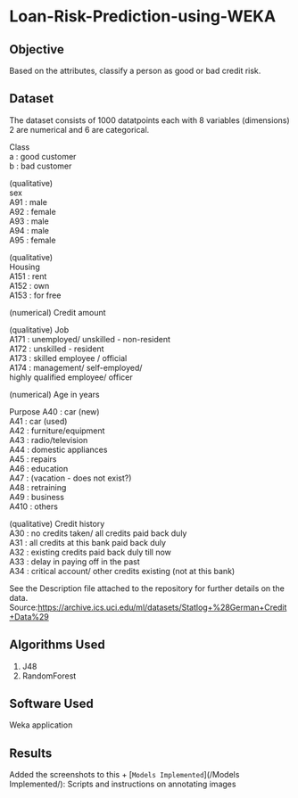 # Loan-Risk-Prediction-using-WEKA

## Objective
Based on the attributes, classify a person as good or bad credit risk.

## Dataset 
The dataset consists of 1000 datatpoints each with 8 variables (dimensions) 2 are numerical and 6 are categorical.

Class\
a : good customer\
b : bad customer 

(qualitative)\
sex\
A91 : male\
A92 : female\
A93 : male\
A94 : male\
A95 : female

(qualitative)\
Housing\
A151 : rent\
A152 : own\
A153 : for free

(numerical)
Credit amount

(qualitative)
Job\
A171 : unemployed/ unskilled - non-resident\
A172 : unskilled - resident\
A173 : skilled employee / official\
A174 : management/ self-employed/\
highly qualified employee/ officer

(numerical)
Age in years

Purpose
A40 : car (new)\
A41 : car (used)\
A42 : furniture/equipment\
A43 : radio/television\
A44 : domestic appliances\
A45 : repairs\
A46 : education\
A47 : (vacation - does not exist?)\
A48 : retraining\
A49 : business\
A410 : others

(qualitative)
Credit history\
A30 : no credits taken/ all credits paid back duly\
A31 : all credits at this bank paid back duly\
A32 : existing credits paid back duly till now\
A33 : delay in paying off in the past\
A34 : critical account/ other credits existing (not at this bank)

See the Description file attached to the repository for further details on the data. Source:https://archive.ics.uci.edu/ml/datasets/Statlog+%28German+Credit+Data%29

## Algorithms Used 
1. J48
2. RandomForest

## Software Used
Weka application

## Results 
Added the screenshots to this + [`Models Implemented`](/Models Implemented/): Scripts and instructions on annotating images
